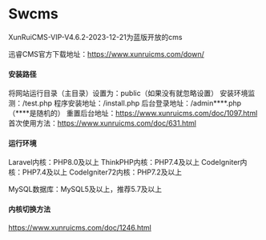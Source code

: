 # Swcms
XunRuiCMS-VIP-V4.6.2-2023-12-21为蓝版开放的cms



迅睿CMS官方下载地址：https://www.xunruicms.com/down/


#### 安装路径
将网站运行目录（主目录）设置为：public（如果没有就忽略设置）
安装环境监测：/test.php
程序安装地址：/install.php
后台登录地址：/admin****.php（****是随机的）
重置后台地址：https://www.xunruicms.com/doc/1097.html
首次使用方法：https://www.xunruicms.com/doc/631.html

#### 运行环境

Laravel内核：PHP8.0及以上
ThinkPHP内核：PHP7.4及以上
CodeIgniter内核：PHP7.4及以上
CodeIgniter72内核：PHP7.2及以上

MySQL数据库：MySQL5及以上，推荐5.7及以上


#### 内核切换方法
https://www.xunruicms.com/doc/1246.html